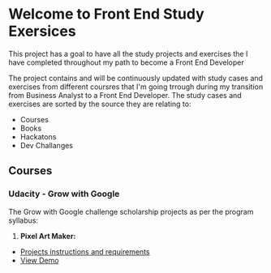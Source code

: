 # Welcome to Front End Study Exersices 

This project has a goal to have all the study projects and exercises the I have completed throughout my path to become a Front End Developer 

The project contains  and will be continuously updated with study cases and exercises from different coursres that I'm going trrough during my transition from Business Analyst to a Front End Developer. 
The study cases and exercises are sorted by the source they are relating to: 

  - Courses 
  - Books 
  - Hackatons 
  - Dev Challanges 

## Courses 

### Udacity - Grow with Google
The Grow with Google challenge scholarship projects as per the program syllabus:
 
1. **Pixel Art Maker:**
  - [Projects instructions and requirements](https://github.com/Kaisky/studyCasesAndExercises/tree/master/PixelArtMaker)
  - [View Demo](https://kaisky.github.io/studyCasesAndExercises/PixelArtMaker/)

